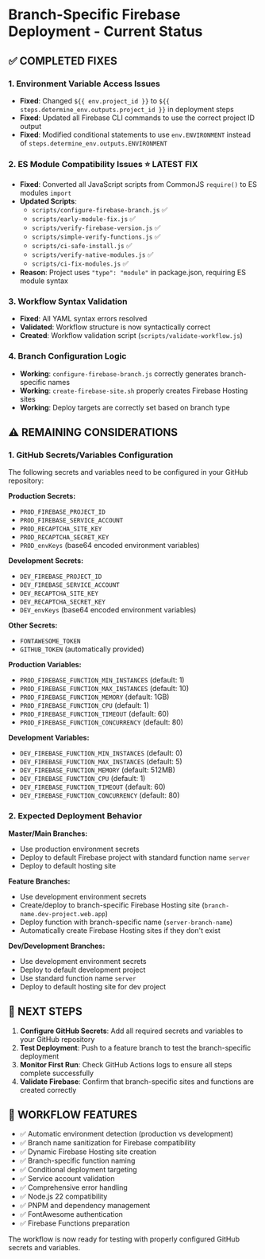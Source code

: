 # Branch-Specific Firebase Deployment - Current Status

## ✅ COMPLETED FIXES

### 1. Environment Variable Access Issues
- **Fixed**: Changed `${{ env.project_id }}` to `${{ steps.determine_env.outputs.project_id }}` in deployment steps
- **Fixed**: Updated all Firebase CLI commands to use the correct project ID output
- **Fixed**: Modified conditional statements to use `env.ENVIRONMENT` instead of `steps.determine_env.outputs.ENVIRONMENT`

### 2. ES Module Compatibility Issues ⭐ **LATEST FIX**
- **Fixed**: Converted all JavaScript scripts from CommonJS `require()` to ES modules `import`
- **Updated Scripts**:
  - `scripts/configure-firebase-branch.js` ✅
  - `scripts/early-module-fix.js` ✅
  - `scripts/verify-firebase-version.js` ✅
  - `scripts/simple-verify-functions.js` ✅
  - `scripts/ci-safe-install.js` ✅
  - `scripts/verify-native-modules.js` ✅
  - `scripts/ci-fix-modules.js` ✅
- **Reason**: Project uses `"type": "module"` in package.json, requiring ES module syntax

### 3. Workflow Syntax Validation
- **Fixed**: All YAML syntax errors resolved
- **Validated**: Workflow structure is now syntactically correct
- **Created**: Workflow validation script (`scripts/validate-workflow.js`)

### 4. Branch Configuration Logic
- **Working**: `configure-firebase-branch.js` correctly generates branch-specific names
- **Working**: `create-firebase-site.sh` properly creates Firebase Hosting sites
- **Working**: Deploy targets are correctly set based on branch type

## ⚠️ REMAINING CONSIDERATIONS

### 1. GitHub Secrets/Variables Configuration
The following secrets and variables need to be configured in your GitHub repository:

**Production Secrets:**
- `PROD_FIREBASE_PROJECT_ID`
- `PROD_FIREBASE_SERVICE_ACCOUNT`
- `PROD_RECAPTCHA_SITE_KEY`
- `PROD_RECAPTCHA_SECRET_KEY`
- `PROD_envKeys` (base64 encoded environment variables)

**Development Secrets:**
- `DEV_FIREBASE_PROJECT_ID`
- `DEV_FIREBASE_SERVICE_ACCOUNT`
- `DEV_RECAPTCHA_SITE_KEY`
- `DEV_RECAPTCHA_SECRET_KEY`
- `DEV_envKeys` (base64 encoded environment variables)

**Other Secrets:**
- `FONTAWESOME_TOKEN`
- `GITHUB_TOKEN` (automatically provided)

**Production Variables:**
- `PROD_FIREBASE_FUNCTION_MIN_INSTANCES` (default: 1)
- `PROD_FIREBASE_FUNCTION_MAX_INSTANCES` (default: 10)
- `PROD_FIREBASE_FUNCTION_MEMORY` (default: 1GB)
- `PROD_FIREBASE_FUNCTION_CPU` (default: 1)
- `PROD_FIREBASE_FUNCTION_TIMEOUT` (default: 60)
- `PROD_FIREBASE_FUNCTION_CONCURRENCY` (default: 80)

**Development Variables:**
- `DEV_FIREBASE_FUNCTION_MIN_INSTANCES` (default: 0)
- `DEV_FIREBASE_FUNCTION_MAX_INSTANCES` (default: 5)
- `DEV_FIREBASE_FUNCTION_MEMORY` (default: 512MB)
- `DEV_FIREBASE_FUNCTION_CPU` (default: 1)
- `DEV_FIREBASE_FUNCTION_TIMEOUT` (default: 60)
- `DEV_FIREBASE_FUNCTION_CONCURRENCY` (default: 80)

### 2. Expected Deployment Behavior

**Master/Main Branches:**
- Use production environment secrets
- Deploy to default Firebase project with standard function name `server`
- Deploy to default hosting site

**Feature Branches:**
- Use development environment secrets
- Create/deploy to branch-specific Firebase Hosting site (`branch-name.dev-project.web.app`)
- Deploy function with branch-specific name (`server-branch-name`)
- Automatically create Firebase Hosting sites if they don't exist

**Dev/Development Branches:**
- Use development environment secrets
- Deploy to default development project
- Use standard function name `server`
- Deploy to default hosting site for dev project

## 🚀 NEXT STEPS

1. **Configure GitHub Secrets**: Add all required secrets and variables to your GitHub repository
2. **Test Deployment**: Push to a feature branch to test the branch-specific deployment
3. **Monitor First Run**: Check GitHub Actions logs to ensure all steps complete successfully
4. **Validate Firebase**: Confirm that branch-specific sites and functions are created correctly

## 🔧 WORKFLOW FEATURES

- ✅ Automatic environment detection (production vs development)
- ✅ Branch name sanitization for Firebase compatibility
- ✅ Dynamic Firebase Hosting site creation
- ✅ Branch-specific function naming
- ✅ Conditional deployment targeting
- ✅ Service account validation
- ✅ Comprehensive error handling
- ✅ Node.js 22 compatibility
- ✅ PNPM and dependency management
- ✅ FontAwesome authentication
- ✅ Firebase Functions preparation

The workflow is now ready for testing with properly configured GitHub secrets and variables.
